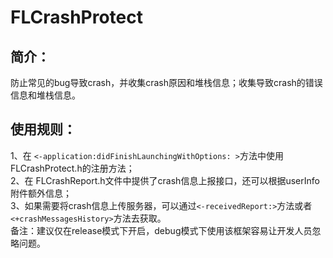 # FLCrashProtect
## 简介：
防止常见的bug导致crash，并收集crash原因和堆栈信息；收集导致crash的错误信息和堆栈信息。
## 使用规则：
1、在 `<-application:didFinishLaunchingWithOptions: >`方法中使用FLCrashProtect.h的注册方法；  
2、在 FLCrashReport.h文件中提供了crash信息上报接口，还可以根据userInfo附件额外信息；  
3、如果需要将crash信息上传服务器，可以通过`<-receivedReport:>`方法或者`<+crashMessagesHistory>`方法去获取。  
备注：建议仅在release模式下开启，debug模式下使用该框架容易让开发人员忽略问题。
